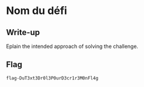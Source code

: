 # Nom du défi

## Write-up

Eplain the intended approach of solving the challenge.

## Flag

`flag-DuT3xt3Dr0l3P0urD3cr1r3M0nFl4g`